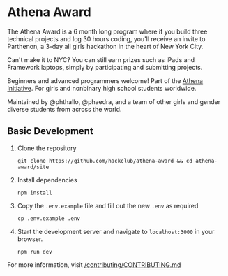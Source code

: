 # Athena Award
The Athena Award is a 6 month long program where if you build three technical projects and log 30 hours coding, you'll receive an invite to Parthenon, a 3-day all girls hackathon in the heart of New York City. 

Can't make it to NYC? You can still earn prizes such as iPads and Framework laptops, simply by participating and submitting projects. 

Beginners and advanced programmers welcome! Part of the [Athena Initiative](https://athena.hackclub.com). For girls and nonbinary high school students worldwide.

Maintained by @phthallo, @phaedra, and a team of other girls and gender diverse students from across the world.

## Basic Development

1. Clone the repository

    ```
    git clone https://github.com/hackclub/athena-award && cd athena-award/site
    ```

2. Install dependencies

    ```
    npm install
    ```

3. Copy the `.env.example` file and fill out the new `.env` as required

    ```
    cp .env.example .env
    ```

3. Start the development server and navigate to `localhost:3000` in your browser.

    ```
    npm run dev
    ```


For more information, visit [/contributing/CONTRIBUTING.md](/contributing/CONTRIBUTING.md)